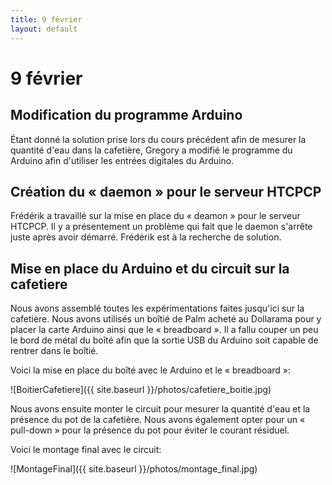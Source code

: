 ```yaml
---
title: 9 février
layout: default
---
```


9 février
=========

Modification du programme Arduino
---------------------------------
Étant donné la solution prise lors du cours précédent afin de mesurer la
quantité d'eau dans la cafetière, Gregory a modifié le programme du Arduino
afin d'utiliser les entrées digitales du Arduino.

Création du « daemon » pour le serveur HTCPCP
---------------------------------------------
Frédérik a travaillé sur la mise en place du « deamon » pour le serveur HTCPCP.
Il y a présentement un problème qui fait que le daemon s'arrête juste après
avoir démarré. Frédérik est à la recherche de solution.

Mise en place du Arduino et du circuit sur la cafetiere
-------------------------------------------------------
Nous avons assemblé toutes les expérimentations faites jusqu'ici sur la
cafetière. Nous avons utilisés un boîtié de Palm acheté au Dollarama pour y
placer la carte Arduino ainsi que le « breadboard ». Il a fallu couper un peu
le bord de métal du boîté afin que la sortie USB du Arduino soit capable de 
rentrer dans le boîtié.

Voici la mise en place du boîté avec le Arduino et le « breadboard »:

![BoitierCafetiere]({{ site.baseurl }}/photos/cafetiere_boitie.jpg)

Nous avons ensuite monter le circuit pour mesurer la quantité d'eau et la 
présence du pot de la cafetière. Nous avons également opter pour un 
« pull-down » pour la présence du pot pour éviter le courant résiduel.

Voici le montage final avec le circuit:

![MontageFinal]({{ site.baseurl }}/photos/montage_final.jpg)
